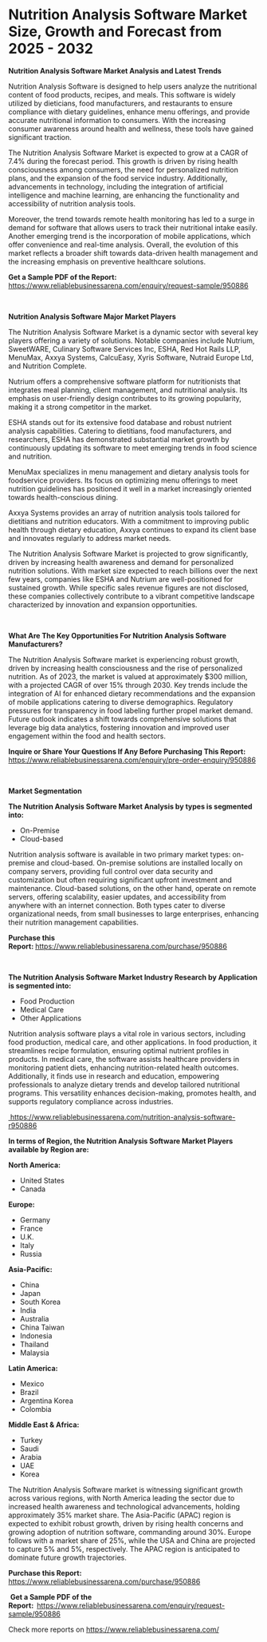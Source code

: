 <p><h1>Nutrition Analysis Software Market Size, Growth and Forecast from 2025 - 2032</h1></p><p><strong>Nutrition Analysis Software Market Analysis and Latest Trends</strong></p>
<p><p>Nutrition Analysis Software is designed to help users analyze the nutritional content of food products, recipes, and meals. This software is widely utilized by dieticians, food manufacturers, and restaurants to ensure compliance with dietary guidelines, enhance menu offerings, and provide accurate nutritional information to consumers. With the increasing consumer awareness around health and wellness, these tools have gained significant traction.</p><p>The Nutrition Analysis Software Market is expected to grow at a CAGR of 7.4% during the forecast period. This growth is driven by rising health consciousness among consumers, the need for personalized nutrition plans, and the expansion of the food service industry. Additionally, advancements in technology, including the integration of artificial intelligence and machine learning, are enhancing the functionality and accessibility of nutrition analysis tools.</p><p>Moreover, the trend towards remote health monitoring has led to a surge in demand for software that allows users to track their nutritional intake easily. Another emerging trend is the incorporation of mobile applications, which offer convenience and real-time analysis. Overall, the evolution of this market reflects a broader shift towards data-driven health management and the increasing emphasis on preventive healthcare solutions.</p></p>
<p><strong>Get a Sample PDF of the Report:&nbsp;</strong> <a href="https://www.reliablebusinessarena.com/enquiry/request-sample/950886?utm_campaign=3289&utm_medium=2&utm_source=Github&utm_content=ia&utm_term=06032025&utm_id=nutrition-analysis-software">https://www.reliablebusinessarena.com/enquiry/request-sample/950886</a></p>
<p>&nbsp;</p>
<p><strong>Nutrition Analysis Software Major Market Players</strong></p>
<p><p>The Nutrition Analysis Software Market is a dynamic sector with several key players offering a variety of solutions. Notable companies include Nutrium, SweetWARE, Culinary Software Services Inc, ESHA, Red Hot Rails LLP, MenuMax, Axxya Systems, CalcuEasy, Xyris Software, Nutraid Europe Ltd, and Nutrition Complete.</p><p>Nutrium offers a comprehensive software platform for nutritionists that integrates meal planning, client management, and nutritional analysis. Its emphasis on user-friendly design contributes to its growing popularity, making it a strong competitor in the market.</p><p>ESHA stands out for its extensive food database and robust nutrient analysis capabilities. Catering to dietitians, food manufacturers, and researchers, ESHA has demonstrated substantial market growth by continuously updating its software to meet emerging trends in food science and nutrition. </p><p>MenuMax specializes in menu management and dietary analysis tools for foodservice providers. Its focus on optimizing menu offerings to meet nutrition guidelines has positioned it well in a market increasingly oriented towards health-conscious dining.</p><p>Axxya Systems provides an array of nutrition analysis tools tailored for dietitians and nutrition educators. With a commitment to improving public health through dietary education, Axxya continues to expand its client base and innovates regularly to address market needs.</p><p>The Nutrition Analysis Software Market is projected to grow significantly, driven by increasing health awareness and demand for personalized nutrition solutions. With market size expected to reach billions over the next few years, companies like ESHA and Nutrium are well-positioned for sustained growth. While specific sales revenue figures are not disclosed, these companies collectively contribute to a vibrant competitive landscape characterized by innovation and expansion opportunities.</p></p>
<p>&nbsp;</p>
<p><strong>What Are The Key Opportunities For Nutrition Analysis Software Manufacturers?</strong></p>
<p><p>The Nutrition Analysis Software market is experiencing robust growth, driven by increasing health consciousness and the rise of personalized nutrition. As of 2023, the market is valued at approximately $300 million, with a projected CAGR of over 15% through 2030. Key trends include the integration of AI for enhanced dietary recommendations and the expansion of mobile applications catering to diverse demographics. Regulatory pressures for transparency in food labeling further propel market demand. Future outlook indicates a shift towards comprehensive solutions that leverage big data analytics, fostering innovation and improved user engagement within the food and health sectors.</p></p>
<p><strong>Inquire or Share Your Questions If Any Before Purchasing This Report:</strong> <a href="https://www.reliablebusinessarena.com/enquiry/pre-order-enquiry/950886?utm_campaign=3289&utm_medium=2&utm_source=Github&utm_content=ia&utm_term=06032025&utm_id=nutrition-analysis-software">https://www.reliablebusinessarena.com/enquiry/pre-order-enquiry/950886</a></p>
<p>&nbsp;</p>
<p><strong>Market Segmentation</strong></p>
<p><strong>The Nutrition Analysis Software Market Analysis by types is segmented into:</strong></p>
<p><ul><li>On-Premise</li><li>Cloud-based</li></ul></p>
<p><p>Nutrition analysis software is available in two primary market types: on-premise and cloud-based. On-premise solutions are installed locally on company servers, providing full control over data security and customization but often requiring significant upfront investment and maintenance. Cloud-based solutions, on the other hand, operate on remote servers, offering scalability, easier updates, and accessibility from anywhere with an internet connection. Both types cater to diverse organizational needs, from small businesses to large enterprises, enhancing their nutrition management capabilities.</p></p>
<p><strong>Purchase this Report:&nbsp;</strong><a href="https://www.reliablebusinessarena.com/purchase/950886?utm_campaign=3289&utm_medium=2&utm_source=Github&utm_content=ia&utm_term=06032025&utm_id=nutrition-analysis-software">https://www.reliablebusinessarena.com/purchase/950886</a></p>
<p>&nbsp;</p>
<p><strong>The Nutrition Analysis Software Market Industry Research by Application is segmented into:</strong></p>
<p><ul><li>Food Production</li><li>Medical Care</li><li>Other Applications</li></ul></p>
<p><p>Nutrition analysis software plays a vital role in various sectors, including food production, medical care, and other applications. In food production, it streamlines recipe formulation, ensuring optimal nutrient profiles in products. In medical care, the software assists healthcare providers in monitoring patient diets, enhancing nutrition-related health outcomes. Additionally, it finds use in research and education, empowering professionals to analyze dietary trends and develop tailored nutritional programs. This versatility enhances decision-making, promotes health, and supports regulatory compliance across industries.</p></p>
<p><a href="https://www.reliablebusinessarena.com/nutrition-analysis-software-r950886?utm_campaign=3289&utm_medium=2&utm_source=Github&utm_content=ia&utm_term=06032025&utm_id=nutrition-analysis-software">&nbsp;https://www.reliablebusinessarena.com/nutrition-analysis-software-r950886</a></p>
<p><strong>In terms of Region, the Nutrition Analysis Software Market Players available by Region are:</strong></p>
<p>
    <p> <strong> North America: </strong>
        <ul>
            <li>United States</li>
            <li>Canada</li>
        </ul>
        </p> 
    <p> <strong> Europe: </strong>
        <ul>
            <li>Germany</li>
            <li>France</li>
            <li>U.K.</li>
            <li>Italy</li>
            <li>Russia</li>
        </ul>
        </p> 
    <p> <strong> Asia-Pacific: </strong>
        <ul>
            <li>China</li>
            <li>Japan</li>
            <li>South Korea</li>
            <li>India</li>
            <li>Australia</li>
            <li>China Taiwan</li>
            <li>Indonesia</li>
            <li>Thailand</li>
            <li>Malaysia</li>
        </ul>
        </p> 
    <p> <strong> Latin America: </strong>
        <ul>
            <li>Mexico</li>
            <li>Brazil</li>
            <li>Argentina Korea</li>
            <li>Colombia</li>
        </ul>
        </p> 
    <p> <strong> Middle East & Africa: </strong>
        <ul>
            <li>Turkey</li>
            <li>Saudi</li>
            <li>Arabia</li>
            <li>UAE</li>
            <li>Korea</li>
        </ul>
    </p>
    </p>
<p><p>The Nutrition Analysis Software market is witnessing significant growth across various regions, with North America leading the sector due to increased health awareness and technological advancements, holding approximately 35% market share. The Asia-Pacific (APAC) region is expected to exhibit robust growth, driven by rising health concerns and growing adoption of nutrition software, commanding around 30%. Europe follows with a market share of 25%, while the USA and China are projected to capture 5% and 5%, respectively. The APAC region is anticipated to dominate future growth trajectories.</p></p>
<p><strong>Purchase this Report: </strong><a href="https://www.reliablebusinessarena.com/purchase/950886?utm_campaign=3289&utm_medium=2&utm_source=Github&utm_content=ia&utm_term=06032025&utm_id=nutrition-analysis-software">https://www.reliablebusinessarena.com/purchase/950886</a></p>
<p>&nbsp;<strong>Get a Sample PDF of the Report:&nbsp;&nbsp;</strong><a href="https://www.reliablebusinessarena.com/enquiry/request-sample/950886?utm_campaign=3289&utm_medium=2&utm_source=Github&utm_content=ia&utm_term=06032025&utm_id=nutrition-analysis-software">https://www.reliablebusinessarena.com/enquiry/request-sample/950886</a></p>
<p><strong></strong></p>
<p>Check more reports on <a href="https://www.reliablebusinessarena.com/?utm_campaign=3289&utm_medium=2&utm_source=Github&utm_content=ia&utm_term=06032025&utm_id=nutrition-analysis-software">https://www.reliablebusinessarena.com/</a></p>